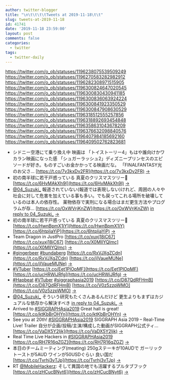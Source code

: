 ```yaml
---
author: twitter-blogger
title: "\n\t\t\t\tTweets at 2019-11-18\t\t"
slug: tweets-at-2019-11-18
id: 41741
date: '2019-11-18 23:59:00'
layout: post
comments: false
categories:
  - twitter
tags:
  - twitter-daily
---
```


https://twitter.com/o_ob/statuses/1196238075539509249 https://twitter.com/o_ob/statuses/1196270583282982912 https://twitter.com/o_ob/statuses/1196282308971515905 https://twitter.com/o_ob/statuses/1196300824647020545 https://twitter.com/o_ob/statuses/1196300830430941185 https://twitter.com/o_ob/statuses/1196300836063924224 https://twitter.com/o_ob/statuses/1196300841923350529 https://twitter.com/o_ob/statuses/1196300847908630529 https://twitter.com/o_ob/statuses/1196318512555257856 https://twitter.com/o_ob/statuses/1196318892693454848 https://twitter.com/o_ob/statuses/1196358631043678209 https://twitter.com/o_ob/statuses/1196376632098840576 https://twitter.com/o_ob/statuses/1196407984185692160 https://twitter.com/o_ob/statuses/1196409502762823681  

*   シドニー空港にて乗り換え中 映画は 「トイストーリー4」もはや誰向けかワカラン映画になった感 「シュガーラッシュ2」ディズニープリンセスのエピソードが好き。ものすごいお金かかってる映画だな。 「FINALFANTASY光のお父さ… [https://t.co/7v3kxDv2FR](https://t.co/7v3kxDv2FR) [->](https://twitter.com/o_ob/statuses/1196238075539509249)
*   初の南半球に若干戸惑っている 真夏のクリスマスツリー🎄 [https://t.co/6HvMAkXh9I](https://t.co/6HvMAkXh9I) [->](https://twitter.com/o_ob/statuses/1196270583282982912)
*   [@04_Suzuki_](https://twitter.com/04_Suzuki_) 報道されていない(報道では表現しない)けれど、周囲の人々や社会に対して危害を加えている事も多い。でも戻ってこれる場所を破壊しているのは本人の依存性。 薬物依存で実刑になる場合はまだ更生方法やプログラムが存… [https://t.co/OxWVrjKnZW](https://t.co/OxWVrjKnZW) [in reply to 04_Suzuki_](https://twitter.com/04_Suzuki_/statuses/1196271008769961984) [->](https://twitter.com/o_ob/statuses/1196282308971515905)
*   初の南半球に若干戸惑っている 真夏のクリスマスツリー🎄 [https://t.co/HwnBpmX1iY](https://t.co/HwnBpmX1iY) [https://t.co/6htpliaYiP](https://t.co/6htpliaYiP) [->](https://twitter.com/o_ob/statuses/1196300824647020545)
*   Team Dragon in JustPro [https://t.co/xuxj18iC67](https://t.co/xuxj18iC67) [https://t.co/X0MIIYQImc](https://t.co/X0MIIYQImc) [->](https://twitter.com/o_ob/statuses/1196300830430941185)
*   [#gingerbeer](https://twitter.com/search?q=%23gingerbeer&src=hash) [#bundaberg](https://twitter.com/search?q=%23bundaberg&src=hash) [https://t.co/RxVJXgZCdn](https://t.co/RxVJXgZCdn) [https://t.co/jIVaueMUNe](https://t.co/jIVaueMUNe) [->](https://twitter.com/o_ob/statuses/1196300836063924224)
*   [#VTuber](https://twitter.com/search?q=%23VTuber&src=hash) [https://t.co/Eet1PlOpMF](https://t.co/Eet1PlOpMF) [https://t.co/ucHRWiJRfg](https://t.co/ucHRWiJRfg) [->](https://twitter.com/o_ob/statuses/1196300841923350529)
*   [#Hapbeat](https://twitter.com/search?q=%23Hapbeat&src=hash) [#VTuber](https://twitter.com/search?q=%23VTuber&src=hash) [#siggraphasia2019](https://twitter.com/search?q=%23siggraphasia2019&src=hash) [https://t.co/D87QdRFHmB](https://t.co/D87QdRFHmB) [https://t.co/V0z5zzpWMO](https://t.co/V0z5zzpWMO) [->](https://twitter.com/o_ob/statuses/1196300847908630529)
*   [@04_Suzuki_](https://twitter.com/04_Suzuki_) そういう研究もたくさんあるんだけど 更生よりもまずはカジュアルな依存から解決すべき [in reply to 04_Suzuki_](https://twitter.com/04_Suzuki_/statuses/1196309051597934592) [->](https://twitter.com/o_ob/statuses/1196318512555257856)
*   Arrived to [#SIGGRAPHAsia2019](https://twitter.com/search?q=%23SIGGRAPHAsia2019&src=hash) Great hall is great! [https://t.co/ktKbBrOHYn](https://t.co/ktKbBrOHYn) [->](https://twitter.com/o_ob/statuses/1196318892693454848)
*   See you at 20th! [#SIGGRAPHAsia2019](https://twitter.com/search?q=%23SIGGRAPHAsia2019&src=hash) SIGGRAPH Asia 2019 – Real-Time Live! Trailer 自分が企画/投稿/主演/構成した動画がSIGGRAPH公式ティ… [https://t.co/VaDX5Y2Ijk](https://t.co/VaDX5Y2Ijk) [->](https://twitter.com/o_ob/statuses/1196358631043678209)
*   Real Time Live Hackers in [#SIGGRAPHAsia2019](https://twitter.com/search?q=%23SIGGRAPHAsia2019&src=hash) [https://t.co/RH7R16qZGZ](https://t.co/RH7R16qZGZ) [->](https://twitter.com/o_ob/statuses/1196376632098840576)
*   本日のチームミーティング(meating) 250gステーキが10AUDで ガーリックトーストが5AUD ワインが50USDぐらい 良い国だ [https://t.co/Tvrhj3vTJp](https://t.co/Tvrhj3vTJp) [->](https://twitter.com/o_ob/statuses/1196407984185692160)
*   RT [@MobileHackerz](https://twitter.com/MobileHackerz): そして異国の地でも活躍するプルタブフック [https://t.co/zHCucBNyt6](https://t.co/zHCucBNyt6) [->](https://twitter.com/o_ob/statuses/1196409502762823681)
